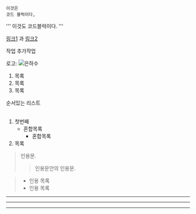 ~~~
이것은
코드 블럭이다,
~~~
'''
이것도 코드블럭이다.
'''

[링크1][1] 과 [링크2][2]

작업 추가작업

[1]: http://www.naver.com "네이버"
[2]: http://www.google.com "구글"

로고: ![](/https://github.com/tjdgh25456/GitignorTest/blob/master/test/%EC%9D%80%ED%95%98%EC%88%98.jpeg?raw=true "은하수")

1. 목록  
2. 목록
3. 목록 

순서있는 리스트
<br/>
<br/>
1. 첫번째 
   * 혼합목록 
      * 혼합목록
2. 목록

> 인용문.
> > 인용문안의 인용문.

> * 인용 목록
> * 인용 목록

---

***
___


